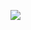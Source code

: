 [<img src="https://user-images.githubusercontent.com/96829831/177305644-abc1ed51-a0af-49cd-a2cb-8198c5318101.png">](https://www.bacqueyrisses.dev)
